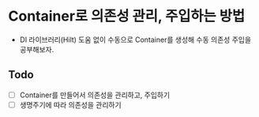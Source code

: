# Container로 의존성 관리, 주입하는 방법
- DI 라이브러리(Hilt) 도움 없이 수동으로 Container를 생성해 수동 의존성 주입을 공부해보자.

## Todo

- [ ]  Container를 만들어서 의존성을 관리하고, 주입하기
- [ ]  생명주기에 따라 의존성을 관리하기
